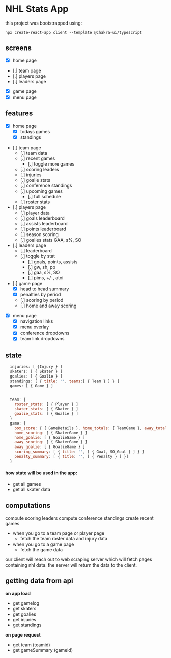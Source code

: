 # NHL Stats App

this project was bootstrapped using:

```
npx create-react-app client --template @chakra-ui/typescript
```

## screens

- [x] home page
- [.] team page
- [.] players page
- [.] leaders page
- [x] game page
- [x] menu page

## features

- [x] home page
  - [x] todays games
  - [x] standings
- [.] team page
  - [.] team data
  - [.] recent games
    - [.] toggle more games
  - [.] scoring leaders
  - [.] injuries
  - [.] goalie stats
  - [.] conference standings
  - [.] upcoming games
    - [.] full schedule
  - [.] roster stats
- [.] players page
  - [.] player data
  - [.] goals leaderboard
  - [.] assists leaderboard
  - [.] points leaderboard
  - [.] season scoring
  - [.] goalies stats GAA, s%, SO
- [.] leaders page
  - [.] leaderboard
  - [.] toggle by stat
    - [.] goals, points, assists
    - [.] gw, sh, pp
    - [.] gaa, s%, SO
    - [.] pims, +/-, atoi
- [.] game page
  - [x] head to head summary
  - [x] penalties by period
  - [.] scoring by period
  - [.] home and away scoring
- [x] menu page
  - [x] navigation links
  - [x] menu overlay
  - [x] conference dropdowns
  - [x] team link dropdowns

## state

```js
  injuries: [ {Injury } ]
  skaters: [ { Skater } ]
  goalies: [ { Goalie } ]
  standings: [ { title: '', teams:[ { Team } ] } ]
  games: [ { Game } ]


  team: {
    roster_stats: [ { Player } ]
    skater_stats: [ { Skater } ]
    goalie_stats: [ { Goalie } ]
  }
  game: {
    box_score: { { GameDetails }, home_totals: { TeamGame }, away_totals: { TeamGame } }
    home_scoring: [ { SkaterGame } ]
    home_goalie: [ { GoalieGame } ]
    away_scoring: [ { SkaterGame } ]
    away_goalie: [ { GoalieGame } ]
    scoring_summary: [ { title: '', [ { Goal, SO_Goal } ] } ]
    penalty_summary: [ { title: '', [ { Penalty } ] }]
  }
```

#### how state will be used in the app:

- get all games
- get all skater data

## computations

compute scoring leaders
compute conference standings
create recent games

- when you go to a team page or player page
  - fetch the team roster data and injury data
- when you go to a game page
  - fetch the game data

our client will reach out to web scraping server which will fetch pages containing nhl data. the server will return the data to the client.

## getting data from api

**on app load**

- get gamelog
- get skaters
- get goalies
- get injuries
- get standings

**on page request**

- get team (teamid)
- get gameSummary (gameid)

